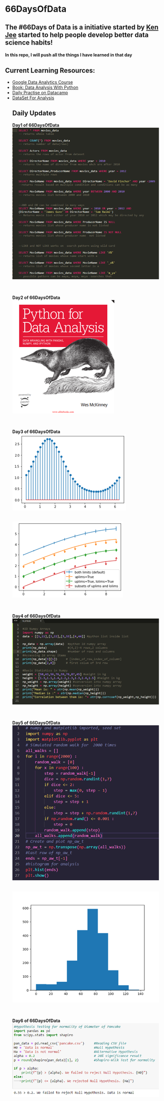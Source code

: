 # 66DaysOfData
## The #66Days of Data is a initiative started by <a href = "https://github.com/PlayingNumbers">Ken Jee</a> started to help people develop better data science habits! 

#### In this repo, I will push all the things I have learned in that day
## Current Learning Resources:
<ul>
  <li>
    <a href = "https://www.coursera.org/specializations/google-data-analytics">Google Data Analytics Course</a>
  </li>
   <li>
    <a href = "https://www.amazon.com/Python-Data-Analysis-Wrangling-IPython/dp/1491957662/ref=sr_1_3?dchild=1&keywords=Data+Analysis&qid=1602718388&sr=8-3">Book: Data Analysis With Python</a>
  </li>
   <li>
    <a href = "https://learn.datacamp.com/practice">Daily Practise on Datacamp</a>
  </li>
   <li>
    <a href = "https://www.kaggle.com/datasets">DataSet For Analysis</a>
  </li>
  
  ## Daily Updates
  <b>Day1 of 66DaysOfData</b><br>
  <img src = "./Day1/day1.png"/><br><br><br>
  
  <b>Day2 of 66DaysOfData</b><br>
  <img src = "./Day2/Day2.png"/><br><br><br>
  
  <b>Day3 of 66DaysOfData</b><br>
  <img src = "./Day3/fig1.png"/><br><br><br>
  <img src = "./Day3/fig2.png"/><br><br><br>
  
  <b>Day4 of 66DaysOfData</b><br>
  <img src = "./Day4/day4.png"><br><br><br>
  
  <b>Day5 of 66DaysOfData</b><br>
  <img src = "./Day5/day5b.png"><br><br><br>
  <img src = "./Day5/day5a.png"><br><br><br>
  
  <b>Day6 of 66DaysOfData</b><br>
  <img src = "./Day6/day6.png"><br><br><br>
  
  
  
